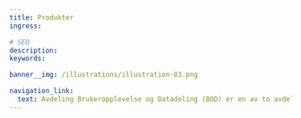 ```yaml
---
title: Produkter
ingress:

# SEO
description:
keywords:

banner__img: /illustrations/illustration-03.png

navigation_link:
  text: Avdeling Brukeropplevelse og Datadeling (BOD) er en av to avdelinger i Digdir som er ansvarlige for å levere fellesløsninger.
---
```

